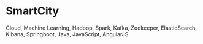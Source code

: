 # SmartCity

Cloud, Machine Learning, Hadoop, Spark, Kafka, Zookeeper, ElasticSearch, Kibana, Springboot, Java, JavaScript, AngularJS

